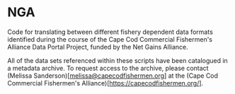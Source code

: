 # NGA
Code for translating between different fishery dependent data formats identified during the course of the Cape Cod Commercial Fishermen's Alliance Data Portal Project, funded by the Net Gains Alliance.

All of the data sets referenced within these scripts have been catalogued in a metadata archive. To request access to the archive, please contact (Melissa Sanderson)[melissa@capecodfishermen.org] at the (Cape Cod Commercial Fishermen's Alliance)[https://capecodfishermen.org/]. 
